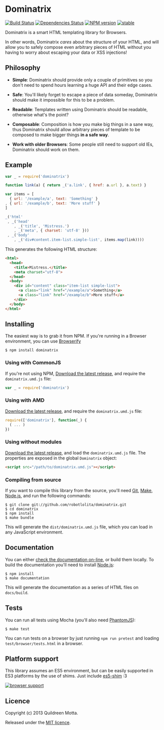 Dominatrix
==========

[![Build Status](https://travis-ci.org/robotlolita/dominatrix.png)](https://travis-ci.org/robotlolita/dominatrix)
[![Dependencies Status](https://david-dm.org/robotlolita/dominatrix.png)](https://david-dm.org/robotlolita/dominatrix.png)
[![NPM version](https://badge.fury.io/js/dominatrix.png)](http://badge.fury.io/js/dominatrix)
[![stable](http://hughsk.github.io/stability-badges/dist/stable.svg)](http://github.com/hughsk/stability-badges)


Dominatrix is a smart HTML templating library for Browsers. 

In other words, Dominatrix *cares* about the structure of your HTML, and will
allow you to safely compose even arbitrary pieces of HTML without you having to
worry about escaping your data or XSS injections!


## Philosophy

  - **Simple**: Dominatrix should provide only a couple of primitives so
    you don't need to spend hours learning a huge API and their edge cases.

  - **Safe**: You'll likely forget to escape a piece of data someday,
    Dominatrix should make it impossible for this to be a problem.
    
  - **Readable**: Templates written using Dominatrix should be readable,
    otherwise what's the point?

  - **Composable**: Composition is how you make big things in a sane way, thus
    Dominatrix should allow arbitrary pieces of template to be composed to make
    bigger things **in a safe way**.
    
  - **Work with older Browsers**: Some people still need to support old IEs,
    Dominatrix should work on them.


## Example

```js
var _ = require('dominatrix')

function link(a) { return _('a.link', { href: a.url }, a.text) }

var items = [
  { url: '/example/a', text: 'Something' }
, { url: '/example/b', text: 'More stuff' }
]

_('html'
 , _('head'
    , _('title', 'Mistress.')
    , _('meta', { charset: 'utf-8' }))
 , _('body'
    , _('div#content.item-list.simple-list', items.map(link))))
```

This generates the following HTML structure:

```html
<html>
  <head>
    <title>Mistress.</title>
    <meta charset="utf-8">
  </head>
  <body>
    <div id="content" class="item-list simple-list">
      <a class="link" href="/example/a">Something</a>
      <a class="link" href="/example/b">More stuff</a>
    </div>
  </body>
</html>
```


## Installing

The easiest way is to grab it from NPM. If you're running in a Browser
environment, you can use [Browserify][]

    $ npm install dominatrix


### Using with CommonJS

If you're not using NPM, [Download the latest release][release], and require
the `dominatrix.umd.js` file:

```js
var _ = require('dominatrix')
```


### Using with AMD

[Download the latest release][release], and require the `dominatrix.umd.js`
file:

```js
require(['dominatrix'], function(_) {
  ( ... )
})
```


### Using without modules

[Download the latest release][release], and load the `dominatrix.umd.js`
file. The properties are exposed in the global `Dominatrix` object:

```html
<script src="/path/to/dominatrix.umd.js"></script>
```


### Compiling from source

If you want to compile this library from the source, you'll need [Git][],
[Make][], [Node.js][], and run the following commands:

    $ git clone git://github.com/robotlolita/dominatrix.git
    $ cd dominatrix
    $ npm install
    $ make bundle
    
This will generate the `dist/dominatrix.umd.js` file, which you can load in
any JavaScript environment.

[Browserify]: http://browserify.org/
[Git]: http://git-scm.com/
[Make]: http://www.gnu.org/software/make/
[Node.js]: http://nodejs.org/


## Documentation

You can either [check the documentation on-line][docs], or build them
locally. To build the documentation you'll need to install [Node.js][]:

    $ npm install
    $ make documentation
    
This will generate the documentation as a series of HTML files on
`docs/build`.

[docs]: http://robotlolita.github.io/dominatrix


## Tests

You can run all tests using Mocha (you'll also need [PhantomJS][]):

    $ make test
    
You can run tests on a browser by just running `npm run pretest` and loading
`test/browser/tests.html` in a browser.

[PhantomJS]: http://phantomjs.org/


## Platform support

This library assumes an ES5 environment, but can be easily supported in ES3
platforms by the use of shims. Just include [es5-shim][] :3

[es5-shim]: https://github.com/kriskowal/es5-shim

[![browser support](http://ci.testling.com/robotlolita/dominatrix.png)](http://ci.testling.com/robotlolita/dominatrix)


## Licence

Copyright (c) 2013 Quildreen Motta.

Released under the [MIT licence](https://github.com/robotlolita/dominatrix/blob/master/LICENCE).

<!-- [release: https://github.com/robotlolita/dominatrix/releases/download/v$VERSION/dominatrix-$VERSION.tar.gz] -->
[release]: https://github.com/robotlolita/dominatrix/releases/download/v0.0.0/dominatrix-0.0.0.tar.gz
<!-- [/release] -->
